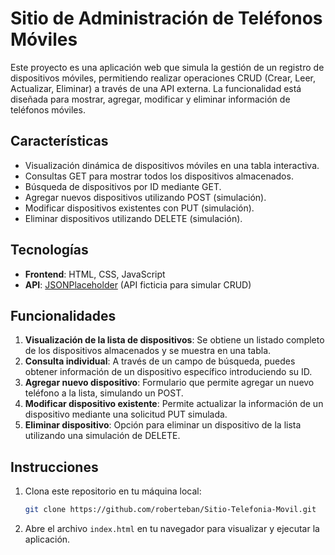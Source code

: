 # Sitio de Administración de Teléfonos Móviles

Este proyecto es una aplicación web que simula la gestión de un registro de dispositivos móviles, permitiendo realizar operaciones CRUD (Crear, Leer, Actualizar, Eliminar) a través de una API externa. La funcionalidad está diseñada para mostrar, agregar, modificar y eliminar información de teléfonos móviles.

## Características

- Visualización dinámica de dispositivos móviles en una tabla interactiva.
- Consultas GET para mostrar todos los dispositivos almacenados.
- Búsqueda de dispositivos por ID mediante GET.
- Agregar nuevos dispositivos utilizando POST (simulación).
- Modificar dispositivos existentes con PUT (simulación).
- Eliminar dispositivos utilizando DELETE (simulación).

## Tecnologías

- **Frontend**: HTML, CSS, JavaScript
- **API**: [JSONPlaceholder](https://my-json-server.typicode.com/fedegaray/telefonos/db) (API ficticia para simular CRUD)

## Funcionalidades

1. **Visualización de la lista de dispositivos**: Se obtiene un listado completo de los dispositivos almacenados y se muestra en una tabla.
2. **Consulta individual**: A través de un campo de búsqueda, puedes obtener información de un dispositivo específico introduciendo su ID.
3. **Agregar nuevo dispositivo**: Formulario que permite agregar un nuevo teléfono a la lista, simulando un POST.
4. **Modificar dispositivo existente**: Permite actualizar la información de un dispositivo mediante una solicitud PUT simulada.
5. **Eliminar dispositivo**: Opción para eliminar un dispositivo de la lista utilizando una simulación de DELETE.

## Instrucciones

1. Clona este repositorio en tu máquina local:
   ```bash
   git clone https://github.com/roberteban/Sitio-Telefonia-Movil.git
2. Abre el archivo `index.html` en tu navegador para visualizar y ejecutar la aplicación.
